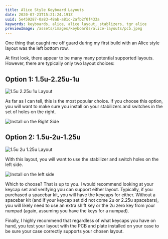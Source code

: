 ```yaml
---
title: Alice Style Keyboard Layouts
date: 2020-07-23T15:21:24.191Z
uuid: 5e459287-0a83-48ab-a81c-2afb2f0f433a
keywords: keyboards, alice, alice layout, stablizers, tgr alice
previewImage: /assets/images/keyboards/alice-layouts/pcb.jpeg
---
```


One thing that caught me off guard during my first build with an Alice style layout was the left bottom row.

At first look, there appear to be many many potential supported layouts. However, there are typically only two layout choices:

## Option 1: 1.5u-2.25u-1u

![1.5u 2.25u 1u Layout](/assets/images/keyboards/alice-layouts/15u-225u-1u.jpeg)

As far as I can tell, this is the most popular choice. If you choose this option, you will want to make sure you install on your stabilizers and switches in the set of holes on the right.

![Install on the Right Side](/assets/images/keyboards/alice-layouts/right.jpeg)

## Option 2: 1.5u-2u-1.25u

![1.5u 2u 1.25u Layout](/assets/images/keyboards/alice-layouts/15u-2u-125u.jpeg)

With this layout, you will want to use the stabilizer and switch holes on the left side.

![Install on the left side](/assets/images/keyboards/alice-layouts/left.jpeg)

Which to choose? That is up to you. I would recommend looking at your keycap set and verifying you can support either layout. Typically, if you purchased a spacebar kit, you will have the keycaps for either. Without a spacebar kit (and if your keycap set did not come 2u or 2.25u spacebars), you will likely need to use an extra shift key or the 2u zero key from your numpad (again, assuming you have the keys for a numpad).

Finally, I highly recommend that regardless of what keycaps you have on hand, you test your layout with the PCB and plate installed on your case to be sure your case correctly supports your chosen layout.
